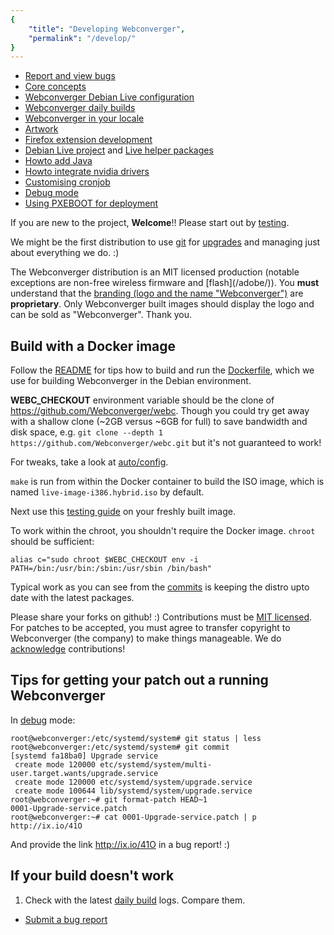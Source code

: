 ```yaml
---
{
    "title": "Developing Webconverger",
    "permalink": "/develop/"
}
---
```


* [Report and view bugs](https://github.com/Webconverger/webc/issues)
* [Core concepts](/design/)
* [Webconverger Debian Live configuration](https://github.com/Webconverger/Debian-Live-config)
* [Webconverger daily builds](https://build.webconverger.com/)
* [Webconverger in your locale](/i18n/)
* [Artwork](/artwork/)
* [Firefox extension development](/kiosk/)
* [Debian Live project](http://live.debian.net/) and [Live helper packages](http://live.debian.net/)
* [Howto add Java](/java/)
* [Howto integrate nvidia drivers](/nvidia/)
* [Customising cronjob](/cronjob/)
* [Debug mode](/debug/)
* [Using PXEBOOT for deployment](/pxeboot/)

If you are new to the project, **Welcome**!! Please start out by [testing](/testing/).

We might be the first distribution to use [git](http://git-scm.com/) for
[upgrades](/upgrade/) and managing just about everything we do. :)

<div class="notebox"> The Webconverger distribution is an MIT licensed
production (notable exceptions are non-free wireless firmware and
[flash](/adobe/)). You <b>must</b> understand that the <a
href="https://webconverger.com/images/logo.svg">branding (logo and the name
"Webconverger")</a> are <b>proprietary</b>.  Only Webconverger built images
should display the logo and can be sold as "Webconverger". Thank you.</div>

## Build with a Docker image

Follow the [README](https://github.com/Webconverger/Debian-Live-config) for
tips how to build and run the
[Dockerfile](https://github.com/Webconverger/Debian-Live-config/blob/master/Dockerfile),
which we use for building Webconverger in the Debian environment.

**WEBC_CHECKOUT** environment variable should be the clone of
<https://github.com/Webconverger/webc>. Though you could try get away with a
shallow clone (~2GB versus ~6GB for full) to save bandwidth and disk space,
e.g. `git clone --depth 1 https://github.com/Webconverger/webc.git` but it's
not guaranteed to work!

For tweaks, take a look at
[auto/config](https://github.com/Webconverger/Debian-Live-config/blob/master/webconverger/auto/config).

`make` is run from within the Docker container to build the ISO image, which is
named `live-image-i386.hybrid.iso` by default.

Next use this [testing guide](/testing/) on your freshly built image.

To work within the chroot, you shouldn't require the Docker image. `chroot` should be sufficient:

	alias c="sudo chroot $WEBC_CHECKOUT env -i PATH=/bin:/usr/bin:/sbin:/usr/sbin /bin/bash"

Typical work as you can see from the
[commits](https://github.com/Webconverger/webc/commits/master) is keeping the
distro upto date with the latest packages.

Please share your forks on github! :) Contributions must be [MIT
licensed](http://en.wikipedia.org/wiki/MIT_License). For patches to be
accepted, you must agree to transfer copyright to Webconverger (the company) to
make things manageable. We do [acknowledge](/acknowledgements/) contributions!

## Tips for getting your patch out a running Webconverger

In [debug](/debug/) mode:

	root@webconverger:/etc/systemd/system# git status | less
	root@webconverger:/etc/systemd/system# git commit
	[systemd fa18ba0] Upgrade service
	 create mode 120000 etc/systemd/system/multi-user.target.wants/upgrade.service
	 create mode 120000 etc/systemd/system/upgrade.service
	 create mode 100644 lib/systemd/system/upgrade.service
	root@webconverger:~# git format-patch HEAD~1
	0001-Upgrade-service.patch
	root@webconverger:~# cat 0001-Upgrade-service.patch | p
	http://ix.io/41O

And provide the link <http://ix.io/41O> in a bug report! :)

## If your build doesn't work

1. Check with the latest [daily build](http://build.webconverger.org/) logs. Compare them.
* [Submit a bug report](https://github.com/Webconverger/Debian-Live-config/issues)
